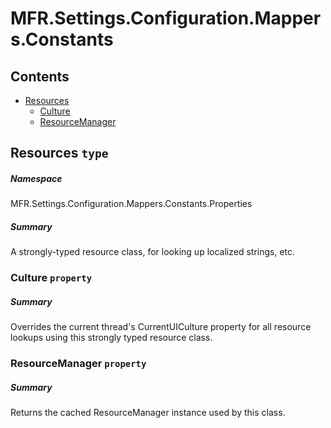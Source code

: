 <a name='assembly'></a>
# MFR.Settings.Configuration.Mappers.Constants

## Contents

- [Resources](#T-MFR.Settings.Configuration.Mappers.Constants-Properties-Resources 'MFR.Settings.Configuration.Mappers.Constants.Properties.Resources')
  - [Culture](#P-MFR.Settings.Configuration.Mappers.Constants-Properties-Resources-Culture 'MFR.Settings.Configuration.Mappers.Constants.Properties.Resources.Culture')
  - [ResourceManager](#P-MFR.Settings.Configuration.Mappers.Constants-Properties-Resources-ResourceManager 'MFR.Settings.Configuration.Mappers.Constants.Properties.Resources.ResourceManager')

<a name='T-MFR.Settings.Configuration.Mappers.Constants-Properties-Resources'></a>
## Resources `type`

##### Namespace

MFR.Settings.Configuration.Mappers.Constants.Properties

##### Summary

A strongly-typed resource class, for looking up localized strings, etc.

<a name='P-MFR.Settings.Configuration.Mappers.Constants-Properties-Resources-Culture'></a>
### Culture `property`

##### Summary

Overrides the current thread's CurrentUICulture property for all
  resource lookups using this strongly typed resource class.

<a name='P-MFR.Settings.Configuration.Mappers.Constants-Properties-Resources-ResourceManager'></a>
### ResourceManager `property`

##### Summary

Returns the cached ResourceManager instance used by this class.
